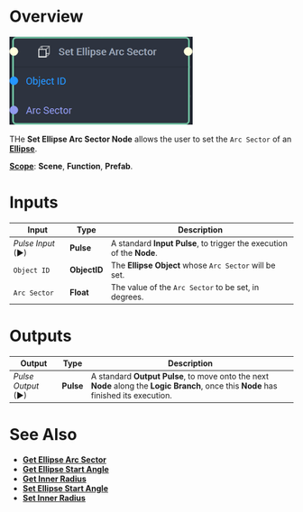 # Overview

![The Set Ellipse Arc Sector Node.](../../../.gitbook/assets/setellipsearcsectornode20241.png)

THe **Set Ellipse Arc Sector Node** allows the user to set the `Arc Sector` of an [**Ellipse**](../../../objects-and-types/scene2d-objects/figma/figmaellipse.md).

[**Scope**](../../overview.md#scopes): **Scene**, **Function**, **Prefab**.

# Inputs

|Input|Type|Description|
|---|---|---|
|*Pulse Input* (►)|**Pulse**|A standard **Input Pulse**, to trigger the execution of the **Node**.|
|`Object ID`|**ObjectID**|The **Ellipse Object** whose `Arc Sector` will be set.|
|`Arc Sector`|**Float**|The value of the `Arc Sector` to be set, in degrees.|

# Outputs

|Output|Type|Description|
|---|---|---|
|*Pulse Output* (►)|**Pulse**|A standard **Output Pulse**, to move onto the next **Node** along the **Logic Branch**, once this **Node** has finished its execution.|

# See Also

* [**Get Ellipse Arc Sector**](set-ellipse-arc-sector.md)
* [**Get Ellipse Start Angle**](get-ellipse-start-angle.md)
* [**Get Inner Radius**](get-inner-radius.md)
* [**Set Ellipse Start Angle**](set-ellipse-start-angle.md)
* [**Set Inner Radius**](set-inner-radius.md)

